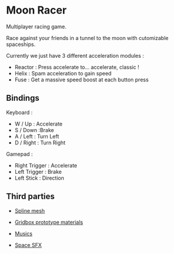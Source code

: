 # Moon Racer

Multiplayer racing game.

Race against your friends in a tunnel to the moon with cutomizable spaceships.

Currently we just have 3 different acceleration modules :
* Reactor : Press accelerate to... accelerate, classic !
* Helix : Spam acceleration to gain speed
* Fuse : Get a massive speed boost at each button press

## Bindings
Keyboard :
* W / Up : Accelerate
* S / Down :Brake
* A / Left : Turn Left
* D / Right : Turn Right

Gamepad :
* Right Trigger : Accelerate
* Left Trigger : Brake
* Left Stick : Direction

## Third parties

* [Spline mesh](https://github.com/benoit-dumas/SplineMesh)

* [Gridbox prototype materials](https://assetstore.unity.com/packages/2d/textures-materials/gridbox-prototype-materials-129127)

* [Musics](https://www.nihilore.com)

* [Space SFX](https://assetstore.unity.com/packages/audio/sound-fx/space-sfx-102218-131463)
